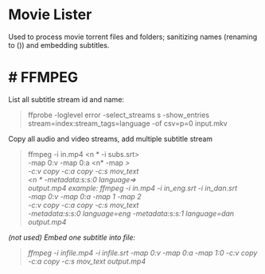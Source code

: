 
# Movie Lister

Used to process movie torrent files and folders; sanitizing names (renaming to <movie> (<year>)) and embedding subtitles.

# # FFMPEG

List all subtitle stream id and name:
> ffprobe -loglevel error -select_streams s -show_entries stream=index:stream_tags=language -of csv=p=0 input.mkv

Copy all audio and video streams, add multiple subtitle stream
> ffmpeg -i in.mp4 <n * -i subs.srt> \
    -map 0:v -map 0:a <n* -map <i>> \
    -c:v copy -c:a copy -c:s mov_text \
    <n * -metadata:s:s:0 language=<language>> \
    output.mp4
example:
> ffmpeg -i in.mp4 -i in_eng.srt -i in_dan.srt \
    -map 0:v -map 0:a -map 1 -map 2 \
    -c:v copy -c:a copy -c:s mov_text \
    -metadata:s:s:0 language=eng -metadata:s:s:1 language=dan \
    output.mp4

(not used) Embed one subtitle into file:
> ffmpeg -i infile.mp4 -i infile.srt -map 0:v -map 0:a -map 1:0 -c:v copy -c:a copy -c:s mov_text output.mp4